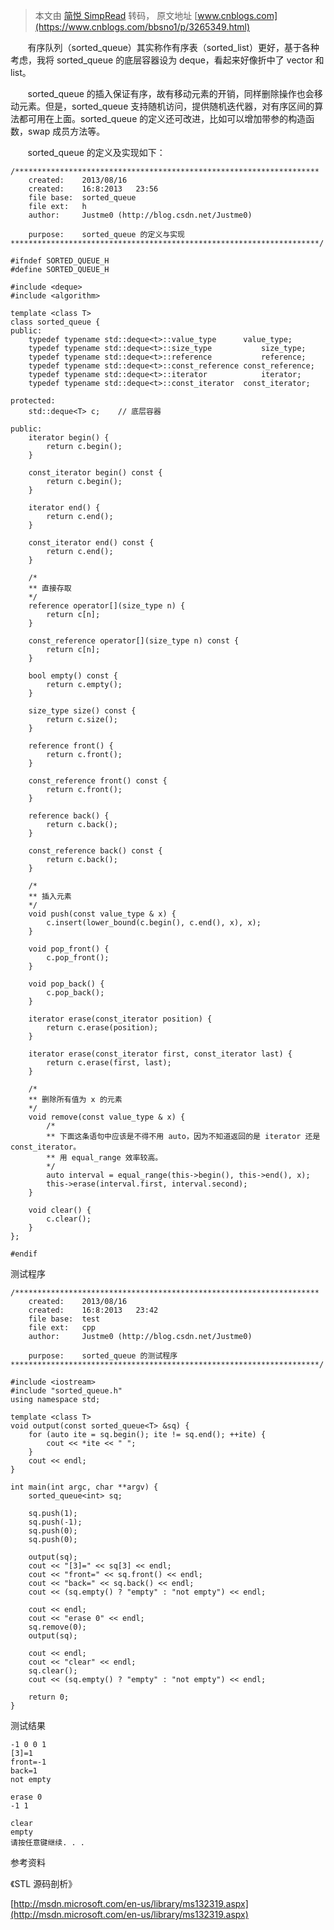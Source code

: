 > 本文由 [简悦 SimpRead](http://ksria.com/simpread/) 转码， 原文地址 [www.cnblogs.com](https://www.cnblogs.com/bbsno1/p/3265349.html)

       有序队列（sorted_queue）其实称作有序表（sorted_list）更好，基于各种考虑，我将 sorted_queue 的底层容器设为 deque，看起来好像折中了 vector 和 list。

       sorted_queue 的插入保证有序，故有移动元素的开销，同样删除操作也会移动元素。但是，sorted_queue 支持随机访问，提供随机迭代器，对有序区间的算法都可用在上面。sorted_queue 的定义还可改进，比如可以增加带参的构造函数，swap 成员方法等。

       sorted_queue 的定义及实现如下：

```
/********************************************************************
	created:	2013/08/16
	created:	16:8:2013   23:56
	file base:	sorted_queue
	file ext:	h
	author:		Justme0 (http://blog.csdn.net/Justme0)
	
	purpose:	sorted_queue 的定义与实现
*********************************************************************/

#ifndef SORTED_QUEUE_H
#define SORTED_QUEUE_H

#include <deque>
#include <algorithm>

template <class T>
class sorted_queue {
public:
	typedef typename std::deque<t>::value_type		value_type;
	typedef typename std::deque<t>::size_type			size_type;
	typedef typename std::deque<t>::reference			reference;
	typedef typename std::deque<t>::const_reference	const_reference;
	typedef typename std::deque<t>::iterator			iterator;
	typedef typename std::deque<t>::const_iterator	const_iterator;

protected:
	std::deque<T> c;	// 底层容器

public:
	iterator begin() {
		return c.begin();
	}

	const_iterator begin() const {
		return c.begin();
	}

	iterator end() {
		return c.end();
	}

	const_iterator end() const {
		return c.end();
	}

	/*
	** 直接存取
	*/
	reference operator[](size_type n) {
		return c[n];
	}

	const_reference operator[](size_type n) const {
		return c[n];
	}

	bool empty() const {
		return c.empty();
	}

	size_type size() const {
		return c.size();
	}

	reference front() {
		return c.front();
	}

	const_reference front() const {
		return c.front();
	}

	reference back() {
		return c.back();
	}

	const_reference back() const {
		return c.back();
	}

	/*
	** 插入元素
	*/
	void push(const value_type & x) {
		c.insert(lower_bound(c.begin(), c.end(), x), x);
	}

	void pop_front() {
		c.pop_front();
	}

	void pop_back() {
		c.pop_back();
	}

	iterator erase(const_iterator position) {
		return c.erase(position);
	}

	iterator erase(const_iterator first, const_iterator last) {
		return c.erase(first, last);
	}

	/*
	** 删除所有值为 x 的元素
	*/
	void remove(const value_type & x) {
		/*
		** 下面这条语句中应该是不得不用 auto，因为不知道返回的是 iterator 还是 const_iterator。
		** 用 equal_range 效率较高。
		*/
		auto interval = equal_range(this->begin(), this->end(), x);
		this->erase(interval.first, interval.second);
	}

	void clear() {
		c.clear();
	}
};

#endif
```

测试程序

```
/********************************************************************
	created:	2013/08/16
	created:	16:8:2013   23:42
	file base:	test
	file ext:	cpp
	author:		Justme0 (http://blog.csdn.net/Justme0)
	
	purpose:	sorted_queue 的测试程序
*********************************************************************/

#include <iostream>
#include "sorted_queue.h"
using namespace std;

template <class T>
void output(const sorted_queue<T> &sq) {
	for (auto ite = sq.begin(); ite != sq.end(); ++ite) {
		cout << *ite << " ";
	}
	cout << endl;
}

int main(int argc, char **argv) {
	sorted_queue<int> sq;

	sq.push(1);
	sq.push(-1);
	sq.push(0);
	sq.push(0);

	output(sq);
	cout << "[3]=" << sq[3] << endl;
	cout << "front=" << sq.front() << endl;
	cout << "back=" << sq.back() << endl;
	cout << (sq.empty() ? "empty" : "not empty") << endl;

	cout << endl;
	cout << "erase 0" << endl;
	sq.remove(0);
	output(sq);

	cout << endl;
	cout << "clear" << endl;
	sq.clear();
	cout << (sq.empty() ? "empty" : "not empty") << endl;

	return 0;
}
```

测试结果

```
-1 0 0 1
[3]=1
front=-1
back=1
not empty

erase 0
-1 1

clear
empty
请按任意键继续. . .
```

参考资料

《STL 源码剖析》

[http://msdn.microsoft.com/en-us/library/ms132319.aspx](http://msdn.microsoft.com/en-us/library/ms132319.aspx)